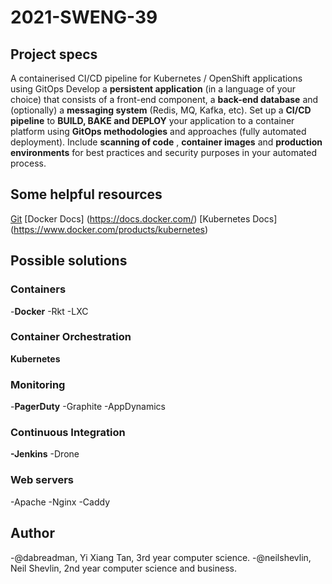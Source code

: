 # 2021-SWENG-39
## Project specs
A containerised CI/CD pipeline for Kubernetes / OpenShift applications using GitOps
Develop a **persistent application** (in a language of your choice) that consists of a front-end component, a **back-end database** and (optionally) a **messaging system** (Redis, MQ, Kafka, etc). Set up a **CI/CD pipeline** to **BUILD, BAKE and DEPLOY** your application to a container platform using **GitOps methodologies** and approaches (fully automated deployment). Include **scanning of code** , **container images** and **production environments** for best practices and security purposes in your automated process.

## Some helpful resources
[Git](https://git-scm.com/book/en/v2)
[Docker Docs] (https://docs.docker.com/)
[Kubernetes Docs] (https://www.docker.com/products/kubernetes)

## Possible solutions

### Containers
-**Docker**
-Rkt
-LXC
### Container Orchestration
**Kubernetes**

### Monitoring
-**PagerDuty**
-Graphite
-AppDynamics

### Continuous Integration
**-Jenkins**
-Drone

### Web servers
-Apache
-Nginx
-Caddy

## Author
-@dabreadman, Yi Xiang Tan, 3rd year computer science.
-@neilshevlin, Neil Shevlin, 2nd year computer science and business. 
